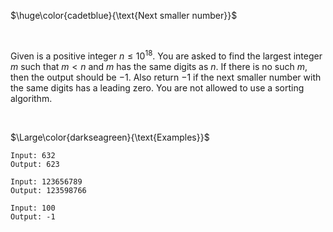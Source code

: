 $\huge\color{cadetblue}{\text{Next smaller number}}$

<br/>

Given is a positive integer $n \leq 10^{18}$. You are asked to find the largest integer $m$ such that $m < n$ and $m$ has the same digits as $n$. If there is no such $m$, then the output should be $-1$. Also return $-1$ if the next smaller number with the same digits has a leading zero. You are not allowed to use a sorting algorithm.

<br/>

$\Large\color{darkseagreen}{\text{Examples}}$

```text
Input: 632
Output: 623

Input: 123656789
Output: 123598766

Input: 100
Output: -1
```

